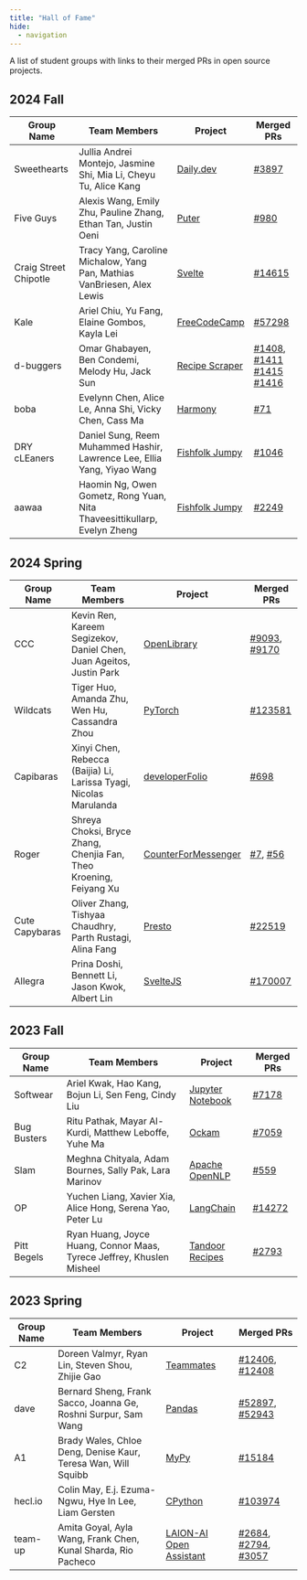 ```yaml
---
title: "Hall of Fame"
hide:
  - navigation
---
```


A list of student groups with links to their merged PRs in open source projects.

## 2024 Fall 
| Group Name | Team Members | Project | Merged PRs |
| ---------- | ------------ | ------- | ---------- |
| Sweethearts | Jullia Andrei Montejo, Jasmine Shi, Mia Li, Cheyu Tu, Alice Kang | [Daily.dev](https://github.com/dailydotdev/daily) | [#3897](https://github.com/dailydotdev/apps/pull/3897) |
| Five Guys | Alexis Wang, Emily Zhu, Pauline Zhang, Ethan Tan, Justin Oeni | [Puter](https://github.com/HeyPuter/puter ) | [#980](https://github.com/HeyPuter/puter/pull/980) |
| Craig Street Chipotle | Tracy Yang, Caroline Michalow, Yang Pan, Mathias VanBriesen, Alex Lewis | [Svelte](https://github.com/sveltejs/svelte/) | [#14615](https://github.com/sveltejs/svelte/pull/14615) |
| Kale | Ariel Chiu, Yu Fang, Elaine Gombos, Kayla Lei | [FreeCodeCamp](https://github.com/freeCodeCamp/freeCodeCamp/) | [#57298](https://github.com/freeCodeCamp/freeCodeCamp/pull/57298)|
| d-buggers | Omar Ghabayen, Ben Condemi, Melody Hu, Jack Sun | [Recipe Scraper](https://github.com/hhursev/recipe-scrapers) | [#1408](https://github.com/hhursev/recipe-scrapers/pull/1408), [#1411](https://github.com/hhursev/recipe-scrapers/pull/1411) [#1415](https://github.com/hhursev/recipe-scrapers/pull/1415) [#1416](https://github.com/hhursev/recipe-scrapers/pull/1416) |
| boba | Evelynn Chen, Alice Le, Anna Shi, Vicky Chen, Cass Ma | [Harmony](https://github.com/harmonydata/harmony) | [#71](https://github.com/harmonydata/harmony/pull/71) |
| DRY cLEaners | Daniel Sung, Reem Muhammed Hashir, Lawrence Lee, Ellia Yang, Yiyao Wang | [Fishfolk Jumpy](https://github.com/fishfolk/jumpy) | [#1046](https://github.com/fishfolk/jumpy/pull/1046) |
| aawaa | Haomin Ng, Owen Gometz, Rong Yuan, Nita Thaveesittikullarp, Evelyn Zheng | [Fishfolk Jumpy](https://github.com/autolab/Autolab) | [#2249](https://github.com/autolab/Autolab/pull/2249) |


## 2024 Spring 
| Group Name | Team Members | Project | Merged PRs |
| ---------- | ------------ | ------- | ---------- |
| CCC | Kevin Ren, Kareem Segizekov, Daniel Chen, Juan Ageitos, Justin Park | [OpenLibrary](https://github.com/internetarchive/openlibrary) | [#9093](https://github.com/internetarchive/openlibrary/pull/9093), [#9170](https://github.com/internetarchive/openlibrary/pull/9170) |
| Wildcats | Tiger Huo, Amanda Zhu, Wen Hu, Cassandra Zhou | [PyTorch](https://github.com/pytorch) | [#123581](https://github.com/pytorch/pytorch/pull/123581) |
| Capibaras | Xinyi Chen, Rebecca (Baijia) Li, Larissa Tyagi, Nicolas Marulanda | [developerFolio](https://github.com/saadpasta/developerFolio) | [#698](https://github.com/saadpasta/developerFolio/pull/698) |
| Roger | Shreya Choksi, Bryce Zhang, Chenjia Fan, Theo Kroening, Feiyang Xu | [CounterForMessenger](https://github.com/Kubis10/CounterForMessenger) | [#7](https://github.com/tkroening/CounterForMessenger/pull/7), [#56](https://github.com/Kubis10/CounterForMessenger/pull/56)  |
| Cute Capybaras | Oliver Zhang, Tishyaa Chaudhry, Parth Rustagi, Alina Fang | [Presto](https://github.com/prestodb) | [#22519](https://github.com/prestodb/presto/pull/22519) |
| Allegra | Prina Doshi, Bennett Li, Jason Kwok, Albert Lin | [SvelteJS](https://github.com/sveltejs) | [#170007](https://github.com/Homebrew/homebrew-core/pull/170007) |

## 2023 Fall

| Group Name | Team Members | Project | Merged PRs |
| ---------- | ------------ | ------- | ---------- |
| Softwear | Ariel Kwak, Hao Kang, Bojun Li, Sen Feng, Cindy Liu | [Jupyter Notebook](https://github.com/jupyter/notebook) | [#7178](https://github.com/jupyter/notebook/pull/7178) |
| Bug Busters | Ritu Pathak, Mayar Al-Kurdi, Matthew Leboffe, Yuhe Ma | [Ockam](https://github.com/build-trust/ockam) | [#7059](https://github.com/build-trust/ockam/pull/7059) |
| Slam | Meghna Chityala, Adam Bournes, Sally Pak, Lara Marinov | [Apache OpenNLP](https://github.com/apache/opennlp) | [#559](https://github.com/apache/opennlp/pull/559) |
| OP | Yuchen Liang, Xavier Xia, Alice Hong, Serena Yao, Peter Lu | [LangChain](https://github.com/langchain-ai/langchain) | [#14272](https://github.com/langchain-ai/langchain/pull/14272) |
| Pitt Begels | Ryan Huang, Joyce Huang, Connor Maas, Tyrece Jeffrey, Khuslen Misheel | [Tandoor Recipes](https://github.com/TandoorRecipes) | [#2793](https://github.com/tandoorrecipes/recipes/pull/2793) |

## 2023 Spring

| Group Name | Team Members | Project | Merged PRs |
| ---------- | ------------ | ------- | ---------- |
| C2 | Doreen Valmyr, Ryan Lin, Steven Shou, Zhijie Gao | [Teammates](https://github.com/TEAMMATES/teammates) | [#12406](https://github.com/TEAMMATES/teammates/pull/12406), [#12408](https://github.com/TEAMMATES/teammates/pull/12408)|
| dave | Bernard Sheng, Frank Sacco, Joanna Ge, Roshni Surpur, Sam Wang | [Pandas](https://github.com/pandas-dev/pandas) | [#52897](https://github.com/pandas-dev/pandas/pull/52897), [#52943](https://github.com/pandas-dev/pandas/pull/52943)|
| A1 | Brady Wales, Chloe Deng, Denise Kaur, Teresa Wan, Will Squibb | [MyPy](https://github.com/python/mypy) | [#15184](https://github.com/python/mypy/pull/15184)|
| hecl.io | Colin May, E.j. Ezuma-Ngwu, Hye In Lee, Liam Gersten | [CPython](https://github.com/python/cpython) | [#103974](https://github.com/python/cpython/pull/103974)|
| team-up | Amita Goyal, Ayla Wang, Frank Chen, Kunal Sharda, Rio Pacheco | [LAION-AI Open Assistant](https://github.com/LAION-AI/Open-Assistant) | [#2684](https://github.com/LAION-AI/Open-Assistant/pull/2684), [#2794](https://github.com/LAION-AI/Open-Assistant/pull/2794), [#3057](https://github.com/LAION-AI/Open-Assistant/pull/3057)|



<!--
## 2024 Spring

| Group Name | Team Members | Project | Merged PRs |
| ---------- | ------------ | ------- | ---------- | -->
